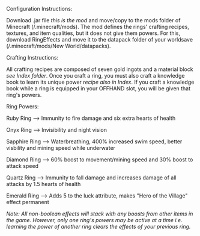 Configuration Instructions:

Download .jar file *this is the mod* and move/copy to the mods folder of Minecraft (/.minecraft/mods). The mod defines the rings' crafting recipes, textures, and item qualities, but it does not give them powers. For this, download RingEffects and move it to the datapack folder of your worldsave (/.minecraft/mods/New World/datapacks).

Crafting Instructions:

All crafting recipes are composed of seven gold ingots and a material block *see Index folder*. Once you craft a ring, you must also craft a knowledge book to learn its
unique power *recipe also in Index*. If you craft a knowledge book while a ring is equipped in your OFFHAND slot, you will be given that ring's powers.

Ring Powers:

Ruby Ring --> Immunity to fire damage and six extra hearts of health 

Onyx Ring --> Invisibility and night vision

Sapphire Ring --> Waterbreathing, 400% increased swim speed, better visbility and mining speed while underwater

Diamond Ring --> 60% boost to movement/mining speed and 30% boost to attack speed

Quartz Ring --> Immunity to fall damage and increases damage of all attacks by 1.5 hearts of health

Emerald Ring --> Adds 5 to the luck attribute, makes "Hero of the Village" effect permanent

*Note: All non-boolean effects will stack with any boosts from other items in the game. However, only one ring's powers may be active at a time i.e. learning the power of
another ring clears the effects of your previous ring.*
 



